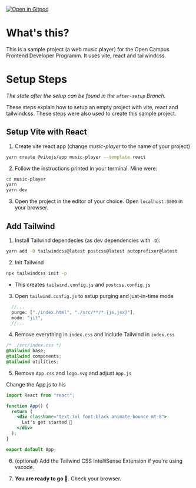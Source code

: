 [![Open in Gitpod](https://gitpod.io/button/open-in-gitpod.svg)](http://gitpod.io/#https://github.com/maltesa/vite-react-tailwind-example)

# What's this?

This is a sample project (a web music player) for the Open Campus Frontend Developer Programm. It uses vite, react and tailwindcss.

# Setup Steps

_The state after the setup can be found in the `after-setup` Branch._

These steps explain how to setup an empty project with vite, react and tailwindcss. These steps were also used to create this sample project.

## Setup Vite with React

1. Create vite react app (change _music-player_ to the name of your project)

```bash
yarn create @vitejs/app music-player --template react
```

2. Follow the instructions printed in your terminal. Mine were:

```bash
cd music-player
yarn
yarn dev
```

3. Open the project in the editor of your choice. Open `localhost:3000` in your browser.

## Add Tailwind

1. Install Tailwind dependecies (as dev dependencies with `-D`):

```bash
yarn add -D tailwindcss@latest postcss@latest autoprefixer@latest
```

2. Init Tailwind

```bash
npx tailwindcss init -p
```

- This creates `tailwind.config.js` and `postcss.config.js`

3. Open `tailwind.config.js` to setup purging and just-in-time mode

```js
  //...
  purge: ["./index.html", "./src/**/*.{js,jsx}"],
  mode: "jit",
  //...
```

4. Remove everything in `index.css` and include Tailwind in `index.css`

```css
/* ./src/index.css */
@tailwind base;
@tailwind components;
@tailwind utilities;
```

5. Remove `App.css` and `logo.svg` and adjust `App.js`

Change the App.js to his

```jsx
import React from "react";

function App() {
  return (
    <div className="text-7xl font-black animate-bounce mt-8">
      Let's get started 🎉
    </div>
  );
}

export default App;
```

6. (optional) Add the Tailwind CSS IntelliSense Extension if you're using vscode.

7. **You are ready to go 🎉**. Check your browser.
